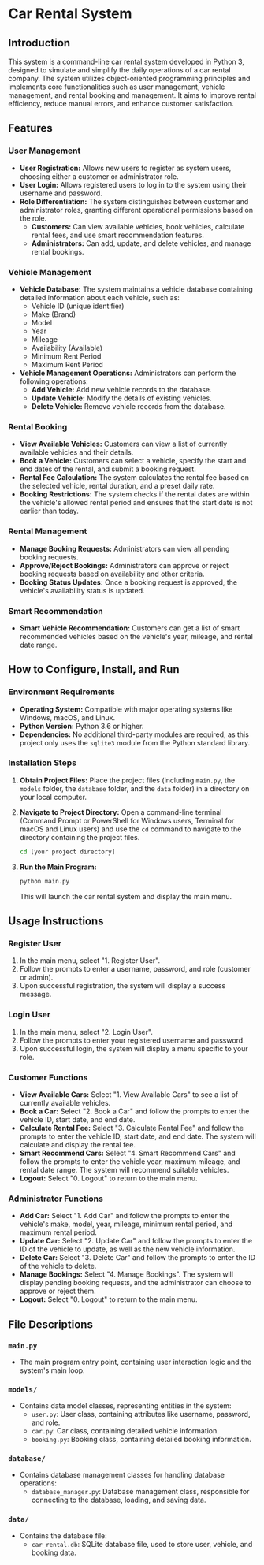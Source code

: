 # Car Rental System

## Introduction

This system is a command-line car rental system developed in Python 3, designed to simulate and simplify the daily operations of a car rental company. The system utilizes object-oriented programming principles and implements core functionalities such as user management, vehicle management, and rental booking and management. It aims to improve rental efficiency, reduce manual errors, and enhance customer satisfaction.

## Features

### User Management

*   **User Registration:** Allows new users to register as system users, choosing either a customer or administrator role.
*   **User Login:** Allows registered users to log in to the system using their username and password.
*   **Role Differentiation:** The system distinguishes between customer and administrator roles, granting different operational permissions based on the role.
    *   **Customers:** Can view available vehicles, book vehicles, calculate rental fees, and use smart recommendation features.
    *   **Administrators:** Can add, update, and delete vehicles, and manage rental bookings.

### Vehicle Management

*   **Vehicle Database:** The system maintains a vehicle database containing detailed information about each vehicle, such as:
    *   Vehicle ID (unique identifier)
    *   Make (Brand)
    *   Model
    *   Year
    *   Mileage
    *   Availability (Available)
    *   Minimum Rent Period
    *   Maximum Rent Period
*   **Vehicle Management Operations:** Administrators can perform the following operations:
    *   **Add Vehicle:** Add new vehicle records to the database.
    *   **Update Vehicle:** Modify the details of existing vehicles.
    *   **Delete Vehicle:** Remove vehicle records from the database.

### Rental Booking

*   **View Available Vehicles:** Customers can view a list of currently available vehicles and their details.
*   **Book a Vehicle:** Customers can select a vehicle, specify the start and end dates of the rental, and submit a booking request.
*   **Rental Fee Calculation:** The system calculates the rental fee based on the selected vehicle, rental duration, and a preset daily rate.
*   **Booking Restrictions:** The system checks if the rental dates are within the vehicle's allowed rental period and ensures that the start date is not earlier than today.

### Rental Management

*   **Manage Booking Requests:** Administrators can view all pending booking requests.
*   **Approve/Reject Bookings:** Administrators can approve or reject booking requests based on availability and other criteria.
*   **Booking Status Updates:** Once a booking request is approved, the vehicle's availability status is updated.

### Smart Recommendation

*   **Smart Vehicle Recommendation:** Customers can get a list of smart recommended vehicles based on the vehicle's year, mileage, and rental date range.

## How to Configure, Install, and Run

### Environment Requirements

*   **Operating System:** Compatible with major operating systems like Windows, macOS, and Linux.
*   **Python Version:** Python 3.6 or higher.
*   **Dependencies:** No additional third-party modules are required, as this project only uses the `sqlite3` module from the Python standard library.

### Installation Steps

1.  **Obtain Project Files:**
    Place the project files (including `main.py`, the `models` folder, the `database` folder, and the `data` folder) in a directory on your local computer.

2.  **Navigate to Project Directory:**
    Open a command-line terminal (Command Prompt or PowerShell for Windows users, Terminal for macOS and Linux users) and use the `cd` command to navigate to the directory containing the project files.

    ```bash
    cd [your project directory]
    ```

3.  **Run the Main Program:**

    ```bash
    python main.py
    ```

    This will launch the car rental system and display the main menu.

## Usage Instructions

### Register User

1.  In the main menu, select "1. Register User".
2.  Follow the prompts to enter a username, password, and role (customer or admin).
3.  Upon successful registration, the system will display a success message.

### Login User

1.  In the main menu, select "2. Login User".
2.  Follow the prompts to enter your registered username and password.
3.  Upon successful login, the system will display a menu specific to your role.

### Customer Functions

*   **View Available Cars:** Select "1. View Available Cars" to see a list of currently available vehicles.
*   **Book a Car:** Select "2. Book a Car" and follow the prompts to enter the vehicle ID, start date, and end date.
*   **Calculate Rental Fee:** Select "3. Calculate Rental Fee" and follow the prompts to enter the vehicle ID, start date, and end date. The system will calculate and display the rental fee.
*   **Smart Recommend Cars:** Select "4. Smart Recommend Cars" and follow the prompts to enter the vehicle year, maximum mileage, and rental date range. The system will recommend suitable vehicles.
*   **Logout:** Select "0. Logout" to return to the main menu.

### Administrator Functions

*   **Add Car:** Select "1. Add Car" and follow the prompts to enter the vehicle's make, model, year, mileage, minimum rental period, and maximum rental period.
*   **Update Car:** Select "2. Update Car" and follow the prompts to enter the ID of the vehicle to update, as well as the new vehicle information.
*   **Delete Car:** Select "3. Delete Car" and follow the prompts to enter the ID of the vehicle to delete.
*   **Manage Bookings:** Select "4. Manage Bookings". The system will display pending booking requests, and the administrator can choose to approve or reject them.
*   **Logout:** Select "0. Logout" to return to the main menu.

## File Descriptions

### `main.py`

*   The main program entry point, containing user interaction logic and the system's main loop.

### `models/`

*   Contains data model classes, representing entities in the system:
    *   `user.py`: User class, containing attributes like username, password, and role.
    *   `car.py`: Car class, containing detailed vehicle information.
    *   `booking.py`: Booking class, containing detailed booking information.

### `database/`

*   Contains database management classes for handling database operations:
    *   `database_manager.py`: Database management class, responsible for connecting to the database, loading, and saving data.

### `data/`

*   Contains the database file:
    *   `car_rental.db`: SQLite database file, used to store user, vehicle, and booking data.
